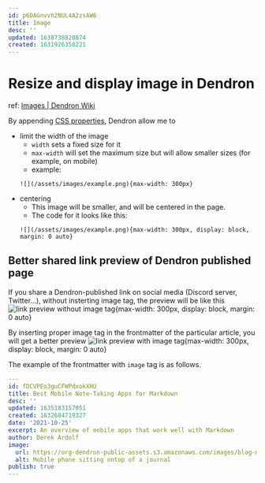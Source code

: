 ```yaml
---
id: p6DAGnvvh2NUL4A2zsAW6
title: Image
desc: ''
updated: 1638738820874
created: 1631926358221
---
```

# Resize and display image in Dendron

ref: [Images | Dendron Wiki](https://wiki.dendron.so/notes/a91fd8da-6895-49fe-8164-a17acd8d9a17/)

By appending [CSS properties](https://wiki.dendron.so/notes/a91fd8da-6895-49fe-8164-a17acd8d9a17/#allowed-css-properties), Dendron allow me to 
- limit the width of the image
    - `width` sets a fixed size for it
    - `max-width` will set the maximum size but will allow smaller sizes (for example, on mobile)
    - example: 
    ```code
    ![](/assets/images/example.png){max-width: 300px}
    ```
- centering
    - This image will be smaller, and will be centered in the page.
    - The code for it looks like this:
    ```code
    ![](/assets/images/example.png){max-width: 300px, display: block, margin: 0 auto}
    ```
## Better shared link preview of Dendron published page 

If you share a Dendron-published link on social media (Discord server, Twitter...), without insterting image tag, the preview will be like this
![link preview without image tag](https://i.imgur.com/7ZBG3G0.png){max-width: 300px, display: block, margin: 0 auto}

By inserting proper image tag in the frontmatter of the particular article, you will get a better preview
![link preview with image tag](https://i.imgur.com/18skuua.png){max-width: 300px, display: block, margin: 0 auto}

The example of the frontmatter with `image` tag is as follows.
```yaml
---
id: fDCVPEo3guCFWPdxokXHU
title: Best Mobile Note-Taking Apps for Markdown
desc: ''
updated: 1635183157051
created: 1632684719327
date: '2021-10-25'
excerpt: An overview of mobile apps that work well with Markdown
author: Derek Ardolf
image:
  url: https://org-dendron-public-assets.s3.amazonaws.com/images/blog-mobile-editor-header.png
  alt: Mobile phone sitting ontop of a journal
publish: true
---
```
